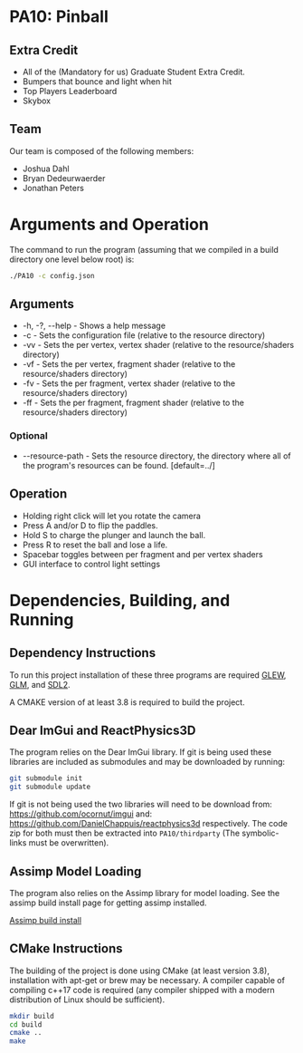 # PA10: Pinball

## Extra Credit

- All of the (Mandatory for us) Graduate Student Extra Credit.
- Bumpers that bounce and light when hit
- Top Players Leaderboard
- Skybox

## Team

Our team is composed of the following members:  
- Joshua Dahl
- Bryan Dedeurwaerder
- Jonathan Peters

# Arguments and Operation

The command to run the program (assuming that we compiled in a build directory one level below root) is:
```bash
./PA10 -c config.json
```

## Arguments
* -h, -?, --help - Shows a help message
* -c <file> - Sets the configuration file (relative to the resource directory)
* -vv <file> - Sets the per vertex, vertex shader (relative to the resource/shaders directory)
* -vf <file> - Sets the per vertex, fragment shader (relative to the resource/shaders directory)
* -fv <file> - Sets the per fragment, vertex shader (relative to the resource/shaders directory)
* -ff <file> - Sets the per fragment, fragment shader (relative to the resource/shaders directory)
### Optional
* --resource-path <path> - Sets the resource directory, the directory where all of the program's resources can be found. [default=../]


## Operation
- Holding right click will let you rotate the camera
- Press A and/or D to flip the paddles.
- Hold S to charge the plunger and launch the ball.
- Press R to reset the ball and lose a life.
- Spacebar toggles between per fragment and per vertex shaders
- GUI interface to control light settings


# Dependencies, Building, and Running

## Dependency Instructions
To run this project installation of these three programs are required [GLEW](http://glew.sourceforge.net/), [GLM](http://glm.g-truc.net/0.9.7/index.html), and [SDL2](https://wiki.libsdl.org/Tutorials).

A CMAKE version of at least 3.8 is required to build the project.

## Dear ImGui and ReactPhysics3D
The program relies on the Dear ImGui library. If git is being used these libraries are included as submodules and may be downloaded by running:
```bash
git submodule init
git submodule update
```

If git is not being used the two libraries will need to be download from: https://github.com/ocornut/imgui  and: https://github.com/DanielChappuis/reactphysics3d respectively.
The code zip for both must then be extracted into `PA10/thirdparty` (The symbolic-links must be overwritten).

## Assimp Model Loading

The program also relies on the Assimp library for model loading. See the assimp build install page for getting assimp installed.

[Assimp build install](https://github.com/assimp/assimp/blob/master/Build.md)

## CMake Instructions
The building of the project is done using CMake (at least version 3.8), installation with apt-get or brew may be necessary. A compiler capable of compiling c++17 code is required (any compiler shipped with a modern distribution of Linux should be sufficient).

```bash
mkdir build
cd build
cmake ..
make
```
